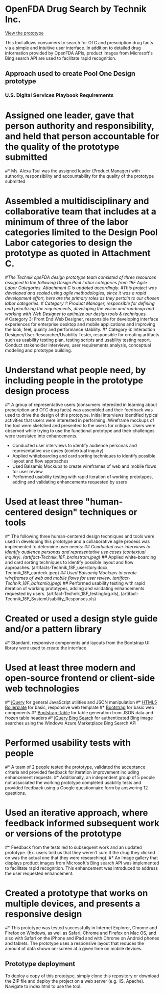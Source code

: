 # OpenFDA Drug Search by Technik Inc.

[View the prototype](http://tsuic.github.io/technik-openfda/)

This tool allows consumers to search for OTC and prescription drug facts via a simple and intuitive user interface. In addition to detailed drug information provided by OpenFDA APIs, product images from Microsoft's Bing search API are used to facilitate rapid recognition.

## Approach used to create Pool One Design prototype

### U.S. Digital Services Playbook Requirements

# Assigned one leader, gave that person authority and responsibility, and held that person accountable for the quality of the prototype submitted
#* Ms. Alexa Tsui was the assigned leader (Product Manager) with authority, responsibility and accountability for the quality of the prototype submitted
# Assembled a multidisciplinary and collaborative team that includes at a minimum of three of the labor categories  limited to the Design Pool Labor categories to design the prototype as quoted in Attachment C.
#*The Technik opeFDA design prototype team consisted of three resources assigned to the following Design Pool Labor categories from 18F Agile Labor Categories. Attachment C is updated accordingly.
#*This project was developed and scaled using agile methodologies, since it was a rapid development effort, here are the primary roles as they pertain to our chosen labor categories. 
#* Category 1: Product Manager, responsible for defining and prioritizing the requirements, developing the vision and roadmap and working with Web Designer to optimize our design tools & techniques.  
#* Category 3: Front End Web Designer, responsible for developing interface experiences for enterprise desktop and mobile applications and improving the look, feel, quality and performance stability. 
#* Category 6: Interaction Designer/User Researcher/Usability Tester, responsible for creating artifacts such as usability testing plan, testing scripts and usability testing report. Conduct stakeholder interviews, user requirements analysis, conceptual modeling and prototype building. 
# Understand what people need, by including people in the prototype design process
#* A group of representative users (consumers interested in learning about prescription and OTC drug facts) was assembled and their feedback was used to drive the design of this prototype. Initial interviews identified typical activities that users were interested in performing. Wireframe mockups of the tool were sketched and presented to the users for critique. Users were observed while trying to use the functional prototype and their challenges were translated into enhancements.
* Conducted user interviews to identify audience personas and representative use cases (contextual inquiry)
* Applied whiteboarding and card sorting techniques to identify possible layout and flow approaches
* Used Balsamiq Mockups to create wireframes of web and mobile flows for user review
* Performed usability testing with rapid iteration of working prototypes, adding and validating enhancements requested by users
# Used at least three "human-centered design" techniques or tools
#* The following three human-centered design techniques and tools were used in developing this prototype and a collaborative agile process was implemented to determine user needs:
#*# Conducted user interviews to identify audience personas and representative use cases (contextual inquiry). (artifact-Technik_18F_brainstrom.jpeg)
#*# Applied white-boarding and card sorting techniques to identify possible layout and flow approaches. (artifacts-Technik_18F_userstory.docx, Technik_18F_cardeck.jpeg)
#*# Used Balsamiq Mockups to create wireframes of web and mobile flows for user review. (artifact-Technik_18F_balsamiq.jpeg)
#*# Performed usability testing with rapid iteration of working prototypes, adding and validating enhancements requested by users. (artifact-Technik_18F_testinglog.xls), (artifact-Technik_18F_SystemUsability_Responses.xls)
# Created or used a design style guide and/or a pattern library
#* Standard, responsive components and layouts from the Bootstrap UI library were used to create the interface
# Used at least three modern and open-source frontend or client-side web technologies
#* [jQuery](https://jquery.com/) for general JavaScript utilities and JSON manipulation
#* [HTML5 Boilerplate](https://github.com/h5bp/html5-boilerplate) for basic, responsive web template
#* [Bootstrap](http://getbootstrap.com/) for basic web components
#* [Bootstrap-Table](https://github.com/wenzhixin/bootstrap-table) for table generation from JSON data and frozen table headers
#* [jQuery Bing Search](http://cbenard.github.io/jquery-bingsearch/) for authenticated Bing image searches using the Windows Azure Marketplace Bing Search API
# Performed usability tests with people
#* A team of 2 people tested the prototype, validated the acceptance criteria and provided feedback for iteration improvement including enhancement requests.
#* Additionally, an independent group of 5 people not associated the working prototype completed usability tests and provided feedback using a Google questionnaire form by answering 12 questions.
# Used an iterative approach, where feedback informed subsequent work or versions of the prototype
#* Feedback from the tests led to subsequent work and an updated prototype. (Ex. users told us that they weren't sure if the drug they clicked on was the actual one that they were researching). 
#* An Image gallery that displays product images from Microsoft's Bing search API was implemented to facilitate rapid recognition. This enhancement was introduced to address the user requested enhancement. 
# Created a prototype that works on multiple devices, and presents a responsive design
#* This prototype was tested successfully in Internet Explorer, Chrome and Firefox on Windows, as well as Safari, Chrome and Firefox on Mac OS, and also with Safari on the iPhone and iPad and with Chrome on Android phones and tablets. The prototype uses a responsive layout that reduces the amount of data shown on-screen at a given time on mobile devices.

## Prototype deployment
To deploy a copy of this prototype, simply clone this repository or download the ZIP file and deploy the project on a web server (e.g. IIS, Apache). Navigate to index.html to use the tool.
